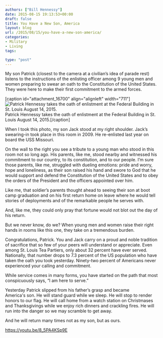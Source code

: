 ```yaml
---
authors: ["Bill Hennessy"]
date: 2015-08-15 19:13:53+00:00
draft: false
title: You Have a New Son, America
layout: blog
url: /2015/08/15/you-have-a-new-son-america/
categories:
- Military
- Living
tags:

type: "post"
---
```


My son Patrick (closest to the camera at a civilian’s idea of parade rest) listens to the instructions of the enlisting officer among 9 young men and women preparing to swear an oath to the Constitution of the United States. They were here to make their first commitment to the armed forces.

[caption id="attachment_16700" align="alignleft" width="711"]![Patrick Hennessy takes the oath of enlistment at the Federal Building in St. Louis August 14, 2015.](https://hennessysview.com/wp-content/uploads/2015/08/IMG_0239-1024x697.jpg)
Patrick Hennessy takes the oath of enlistment at the Federal Building in St. Louis August 14, 2015.[/caption]

When I took this photo, my son Jack stood at my right shoulder. Jack’s swearing-in took place in this room in 2009. He re-enlisted last year on board the USS Missouri.

On the wall to the right you see a tribute to a young man who stood in this room not so long ago. His parents, like me, stood nearby and witnessed his commitment to our country, to its constitution, and to our people. I’m sure those parents, like me, struggled with dueling emotions: pride and worry, hope and loneliness, as their son raised his hand and swore to God that he would support and defend the Constitution of the United States and to obey the orders of the President and the officers appointed over him.

Like me, that soldier’s parents thought ahead to seeing their son at boot camp graduation and on his first return home on leave where he would tell stories of deployments and of the remarkable people he serves with.

And, like me, they could only pray that fortune would not blot out the day of his return.

But we never know, do we? When young men and women raise their right hands in rooms like this one, they take on a tremendous burden.

Congratulations, Patrick. You and Jack carry on a proud and noble tradition of sacrifice that so few of your peers will understand or appreciate. Even among St. Louis Tea Partiers, only about 32 percent have ever served. Nationally, that number drops to 7.3 percent of the US population who have taken the oath you took yesterday. Ninety-two percent of Americans never experienced your calling and commitment.

While service comes in many forms, you have started on the path that most conspicuously says, “I am here to serve.”

Yesterday Patrick slipped from his father’s grasp and became America's son. He will stand guard while we sleep. He will stop to render honors to our flag. He will call home from a watch station on Christmases and Thanksgivings while we enjoy rich dinners and crackling fires. He will run into the danger so we may scramble to get away.

And he will return many times not as my son, but as ours.

https://youtu.be/8_5PA4KSp9E
